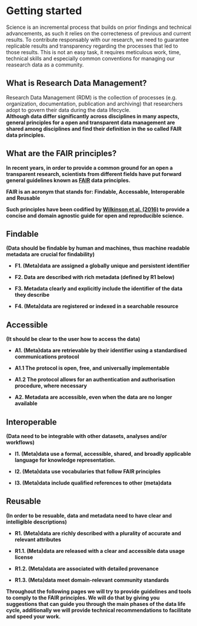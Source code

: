 # Getting started

Science is an incremental process that builds on prior findings and technical advancements, as such it relies on the correcteness of previous and current results. To contribute responsably with our research, we need to guarantee replicable results and transparency regarding the processes that led to those results. This is not an easy task, it requires meticulous work, time, technical skills and especially common conventions for managing our reasearch data as a community.

## What is Research Data Management?

Research Data Management (RDM) is the collection of processes (e.g. organization, documentation, publication and archiving) that researchers adopt to govern their data during the data lifecycle.<b/>  
Although data differ significantly across disciplines in many aspects, general principles for a open and transparent data management are shared among disciplines and find their definition in the so called FAIR data principles.

## What are the FAIR principles?

In recent years, in order to provide a common ground for an open a transparent research, scientists from different fields have put forward general guidelines known as [**FAIR**](https://www.go-fair.org/fair-principles/) data principles.

**FAIR** is an acronym that stands for: **F**indable, **A**ccessable, **I**nteroperable and **R**eusable

Such principles have been codified by [Wilkinson et al. (2016)](https://www.nature.com/articles/sdata201618) to provide a concise and domain agnostic guide for open and reproducible science.

## Findable

(Data should be findable by human and machines, thus machine readable metadata are crucial for findability)

- F1. (Meta)data are assigned a globally unique and persistent identifier

- F2. Data are described with rich metadata (defined by R1 below)

- F3. Metadata clearly and explicitly include the identifier of the data they describe

- F4. (Meta)data are registered or indexed in a searchable resource

## Accessible

(It should be clear to the user how to access the data)

- A1. (Meta)data are retrievable by their identifier using a standardised communications protocol

- A1.1 The protocol is open, free, and universally implementable

- A1.2 The protocol allows for an authentication and authorisation procedure, where necessary

- A2. Metadata are accessible, even when the data are no longer available

## Interoperable

(Data need to be integrable with other datasets, analyses and/or workflows)

- I1. (Meta)data use a formal, accessible, shared, and broadly applicable language for knowledge representation.

- I2. (Meta)data use vocabularies that follow FAIR principles

- I3. (Meta)data include qualified references to other (meta)data

## Reusable

(In order to be resuable, data and metadata need to have clear and intelligible descriptions) 

- R1. (Meta)data are richly described with a plurality of accurate and relevant attributes

- R1.1. (Meta)data are released with a clear and accessible data usage license

- R1.2. (Meta)data are associated with detailed provenance

- R1.3. (Meta)data meet domain-relevant community standards

Throughout the following pages we will try to provide guidelines and tools to comply to the FAIR principles. We will do that by giving you suggestions that can guide you through the main phases  of the data life cycle, additionally we will provide technical recommendations to facilitate and speed your work.